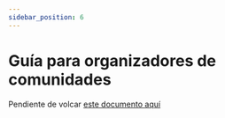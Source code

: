 ```yaml
---
sidebar_position: 6
---
```


# Guía para organizadores de comunidades

Pendiente de volcar [este documento aquí](https://docs.google.com/document/d/1txUERZ8vcXD2F99_WbiQO-lryAVk6ftUS3OuGwDVNZ4/edit?usp=sharing)